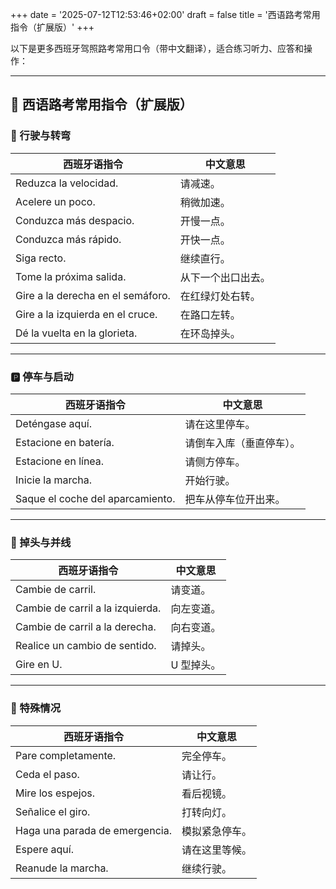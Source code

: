 +++
date = '2025-07-12T12:53:46+02:00'
draft = false
title = '西语路考常用指令（扩展版）'
+++

以下是更多西班牙驾照路考常用口令（带中文翻译），适合练习听力、应答和操作：

---

## 🚗 西语路考常用指令（扩展版）

  
### 🚦 行驶与转弯

|西班牙语指令|中文意思|
|---|---|
|Reduzca la velocidad.|请减速。|
|Acelere un poco.|稍微加速。|
|Conduzca más despacio.|开慢一点。|
|Conduzca más rápido.|开快一点。|
|Siga recto.|继续直行。|
|Tome la próxima salida.|从下一个出口出去。|
|Gire a la derecha en el semáforo.|在红绿灯处右转。|
|Gire a la izquierda en el cruce.|在路口左转。|
|Dé la vuelta en la glorieta.|在环岛掉头。|

---

### 🅿️ 停车与启动

|西班牙语指令|中文意思|
|---|---|
|Deténgase aquí.|请在这里停车。|
|Estacione en batería.|请倒车入库（垂直停车）。|
|Estacione en línea.|请侧方停车。|
|Inicie la marcha.|开始行驶。|
|Saque el coche del aparcamiento.|把车从停车位开出来。|

---

### 🔄 掉头与并线

|西班牙语指令|中文意思|
|---|---|
|Cambie de carril.|请变道。|
|Cambie de carril a la izquierda.|向左变道。|
|Cambie de carril a la derecha.|向右变道。|
|Realice un cambio de sentido.|请掉头。|
|Gire en U.|U 型掉头。|

---

### 🛑 特殊情况

|西班牙语指令|中文意思|
|---|---|
|Pare completamente.|完全停车。|
|Ceda el paso.|请让行。|
|Mire los espejos.|看后视镜。|
|Señalice el giro.|打转向灯。|
|Haga una parada de emergencia.|模拟紧急停车。|
|Espere aquí.|请在这里等候。|
|Reanude la marcha.|继续行驶。|

